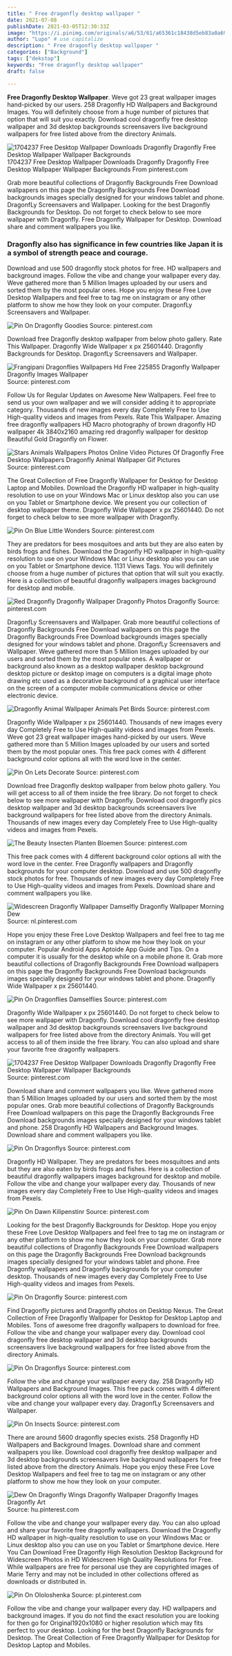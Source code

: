 ```yaml
---
title: " Free dragonfly desktop wallpaper "
date: 2021-07-08
publishDate: 2021-03-05T12:30:33Z
image: "https://i.pinimg.com/originals/a6/53/61/a65361c18438d5eb83a0a6964143b50f.jpg"
author: "Lupo" # use capitalize
description: " Free dragonfly desktop wallpaper "
categories: ["Background"]
tags: ["dekstop"]
keywords: "Free dragonfly desktop wallpaper"
draft: false

---
```



**Free Dragonfly Desktop Wallpaper**. Weve got 23 great wallpaper images hand-picked by our users. 258 Dragonfly HD Wallpapers and Background Images. You will definitely choose from a huge number of pictures that option that will suit you exactly. Download cool dragonfly free desktop wallpaper and 3d desktop backgrounds screensavers live background wallpapers for free listed above from the directory Animals.

![1704237 Free Desktop Wallpaper Downloads Dragonfly Dragonfly Free Desktop Wallpaper Wallpaper Backgrounds](https://i.pinimg.com/originals/87/d8/c6/87d8c6b821d2969d6cfdc621150fb7ee.jpg "1704237 Free Desktop Wallpaper Downloads Dragonfly Dragonfly Free Desktop Wallpaper Wallpaper Backgrounds")
1704237 Free Desktop Wallpaper Downloads Dragonfly Dragonfly Free Desktop Wallpaper Wallpaper Backgrounds From pinterest.com


Grab more beautiful collections of Dragonfly Backgrounds Free Download wallpapers on this page the Dragonfly Backgrounds Free Download backgrounds images specially designed for your windows tablet and phone. DragonfLy Screensavers and Wallpaper. Looking for the best Dragonfly Backgrounds for Desktop. Do not forget to check below to see more wallpaper with Dragonfly. Free Dragonfly Wallpaper for Desktop. Download share and comment wallpapers you like.

### Dragonfly also has significance in few countries like Japan it is a symbol of strength peace and courage.

Download and use 500 dragonfly stock photos for free. HD wallpapers and background images. Follow the vibe and change your wallpaper every day. Weve gathered more than 5 Million Images uploaded by our users and sorted them by the most popular ones. Hope you enjoy these Free Love Desktop Wallpapers and feel free to tag me on instagram or any other platform to show me how they look on your computer. DragonfLy Screensavers and Wallpaper.


![Pin On Dragonfly Goodies](https://i.pinimg.com/originals/af/e9/c7/afe9c7cef7d682b9efe9377291956546.jpg "Pin On Dragonfly Goodies")
Source: pinterest.com

Download free Dragonfly desktop wallpaper from below photo gallery. Rate This Wallpaper. Dragonfly Wide Wallpaper x px 25601440. Dragonfly Backgrounds for Desktop. DragonfLy Screensavers and Wallpaper.

![Frangipani Dragonflies Wallpapers Hd Free 225855 Dragonfly Wallpaper Dragonfly Images Wallpaper](https://i.pinimg.com/originals/95/4f/67/954f67ce4ae9c9e9ba770afa03ee5cad.jpg "Frangipani Dragonflies Wallpapers Hd Free 225855 Dragonfly Wallpaper Dragonfly Images Wallpaper")
Source: pinterest.com

Follow Us for Regular Updates on Awesome New Wallpapers. Feel free to send us your own wallpaper and we will consider adding it to appropriate category. Thousands of new images every day Completely Free to Use High-quality videos and images from Pexels. Rate This Wallpaper. Amazing free dragonfly wallpapers HD Macro photography of brown dragonfly HD wallpaper 4k 3840x2160 amazing red dragonfly wallpaper for desktop Beautiful Gold Dragonfly on Flower.

![Stars Animals Wallpapers Photos Online Video Pictures Of Dragonfly Free Desktop Wallpapers Dragonfly Animal Wallpaper Gif Pictures](https://i.pinimg.com/originals/a1/a4/46/a1a4466c2fd2e7e62e3afe3dcd80c79a.jpg "Stars Animals Wallpapers Photos Online Video Pictures Of Dragonfly Free Desktop Wallpapers Dragonfly Animal Wallpaper Gif Pictures")
Source: pinterest.com

The Great Collection of Free Dragonfly Wallpaper for Desktop for Desktop Laptop and Mobiles. Download the Dragonfly HD wallpaper in high-quality resolution to use on your Windows Mac or Linux desktop also you can use on you Tablet or Smartphone device. We present you our collection of desktop wallpaper theme. Dragonfly Wide Wallpaper x px 25601440. Do not forget to check below to see more wallpaper with Dragonfly.

![Pin On Blue Little Wonders](https://i.pinimg.com/originals/a5/f3/19/a5f31917018cb0038195406d97194fb3.jpg "Pin On Blue Little Wonders")
Source: pinterest.com

They are predators for bees mosquitoes and ants but they are also eaten by birds frogs and fishes. Download the Dragonfly HD wallpaper in high-quality resolution to use on your Windows Mac or Linux desktop also you can use on you Tablet or Smartphone device. 1131 Views Tags. You will definitely choose from a huge number of pictures that option that will suit you exactly. Here is a collection of beautiful dragonfly wallpapers images background for desktop and mobile.

![Red Dragonfly Dragonfly Wallpaper Dragonfly Photos Dragonfly](https://i.pinimg.com/originals/f2/e9/52/f2e9525d0cbe1ae2e717a8f342ae8c8a.jpg "Red Dragonfly Dragonfly Wallpaper Dragonfly Photos Dragonfly")
Source: pinterest.com

DragonfLy Screensavers and Wallpaper. Grab more beautiful collections of Dragonfly Backgrounds Free Download wallpapers on this page the Dragonfly Backgrounds Free Download backgrounds images specially designed for your windows tablet and phone. DragonfLy Screensavers and Wallpaper. Weve gathered more than 5 Million Images uploaded by our users and sorted them by the most popular ones. A wallpaper or background also known as a desktop wallpaper desktop background desktop picture or desktop image on computers is a digital image photo drawing etc used as a decorative background of a graphical user interface on the screen of a computer mobile communications device or other electronic device.

![Dragonfly Animal Wallpaper Animals Pet Birds](https://i.pinimg.com/originals/83/ca/42/83ca42ad9749e5a46f40c838e37e3493.jpg "Dragonfly Animal Wallpaper Animals Pet Birds")
Source: pinterest.com

Dragonfly Wide Wallpaper x px 25601440. Thousands of new images every day Completely Free to Use High-quality videos and images from Pexels. Weve got 23 great wallpaper images hand-picked by our users. Weve gathered more than 5 Million Images uploaded by our users and sorted them by the most popular ones. This free pack comes with 4 different background color options all with the word love in the center.

![Pin On Lets Decorate](https://i.pinimg.com/originals/e1/28/7d/e1287d06afe55cfdedd69090d7d6f553.jpg "Pin On Lets Decorate")
Source: pinterest.com

Download free Dragonfly desktop wallpaper from below photo gallery. You will get access to all of them inside the free library. Do not forget to check below to see more wallpaper with Dragonfly. Download cool dragonfly pics desktop wallpaper and 3d desktop backgrounds screensavers live background wallpapers for free listed above from the directory Animals. Thousands of new images every day Completely Free to Use High-quality videos and images from Pexels.

![The Beauty Insecten Planten Bloemen](https://i.pinimg.com/originals/b5/5b/17/b55b173d8e1f6b3d0001cc4cf027924b.jpg "The Beauty Insecten Planten Bloemen")
Source: pinterest.com

This free pack comes with 4 different background color options all with the word love in the center. Free Dragonfly wallpapers and Dragonfly backgrounds for your computer desktop. Download and use 500 dragonfly stock photos for free. Thousands of new images every day Completely Free to Use High-quality videos and images from Pexels. Download share and comment wallpapers you like.

![Widescreen Dragonfly Wallpaper Damselfly Dragonfly Wallpaper Morning Dew](https://i.pinimg.com/originals/5f/68/d4/5f68d42d70b4070d27d87d24377257ac.jpg "Widescreen Dragonfly Wallpaper Damselfly Dragonfly Wallpaper Morning Dew")
Source: nl.pinterest.com

Hope you enjoy these Free Love Desktop Wallpapers and feel free to tag me on instagram or any other platform to show me how they look on your computer. Popular Android Apps Aptoide App Guide and Tips. On a computer it is usually for the desktop while on a mobile phone it. Grab more beautiful collections of Dragonfly Backgrounds Free Download wallpapers on this page the Dragonfly Backgrounds Free Download backgrounds images specially designed for your windows tablet and phone. Dragonfly Wide Wallpaper x px 25601440.

![Pin On Dragonflies Damselflies](https://i.pinimg.com/originals/af/15/e3/af15e3d4900a9e57115ac85b706ec423.jpg "Pin On Dragonflies Damselflies")
Source: pinterest.com

Dragonfly Wide Wallpaper x px 25601440. Do not forget to check below to see more wallpaper with Dragonfly. Download cool dragonfly free desktop wallpaper and 3d desktop backgrounds screensavers live background wallpapers for free listed above from the directory Animals. You will get access to all of them inside the free library. You can also upload and share your favorite free dragonfly wallpapers.

![1704237 Free Desktop Wallpaper Downloads Dragonfly Dragonfly Free Desktop Wallpaper Wallpaper Backgrounds](https://i.pinimg.com/originals/87/d8/c6/87d8c6b821d2969d6cfdc621150fb7ee.jpg "1704237 Free Desktop Wallpaper Downloads Dragonfly Dragonfly Free Desktop Wallpaper Wallpaper Backgrounds")
Source: pinterest.com

Download share and comment wallpapers you like. Weve gathered more than 5 Million Images uploaded by our users and sorted them by the most popular ones. Grab more beautiful collections of Dragonfly Backgrounds Free Download wallpapers on this page the Dragonfly Backgrounds Free Download backgrounds images specially designed for your windows tablet and phone. 258 Dragonfly HD Wallpapers and Background Images. Download share and comment wallpapers you like.

![Pin On Dragonflys](https://i.pinimg.com/originals/2d/fc/65/2dfc6599e53cd659d8a2f3fbb2ea7d9d.jpg "Pin On Dragonflys")
Source: pinterest.com

Dragonfly HD Wallpaper. They are predators for bees mosquitoes and ants but they are also eaten by birds frogs and fishes. Here is a collection of beautiful dragonfly wallpapers images background for desktop and mobile. Follow the vibe and change your wallpaper every day. Thousands of new images every day Completely Free to Use High-quality videos and images from Pexels.

![Pin On Dawn Kilipenstinr](https://i.pinimg.com/originals/66/cf/ad/66cfad3344e8f40e16e22f950bc7f7f3.jpg "Pin On Dawn Kilipenstinr")
Source: pinterest.com

Looking for the best Dragonfly Backgrounds for Desktop. Hope you enjoy these Free Love Desktop Wallpapers and feel free to tag me on instagram or any other platform to show me how they look on your computer. Grab more beautiful collections of Dragonfly Backgrounds Free Download wallpapers on this page the Dragonfly Backgrounds Free Download backgrounds images specially designed for your windows tablet and phone. Free Dragonfly wallpapers and Dragonfly backgrounds for your computer desktop. Thousands of new images every day Completely Free to Use High-quality videos and images from Pexels.

![Pin On Dragonfly](https://i.pinimg.com/originals/29/4b/fb/294bfb55a74bea153680a313ce7d97a5.jpg "Pin On Dragonfly")
Source: pinterest.com

Find Dragonfly pictures and Dragonfly photos on Desktop Nexus. The Great Collection of Free Dragonfly Wallpaper for Desktop for Desktop Laptop and Mobiles. Tons of awesome free dragonfly wallpapers to download for free. Follow the vibe and change your wallpaper every day. Download cool dragonfly free desktop wallpaper and 3d desktop backgrounds screensavers live background wallpapers for free listed above from the directory Animals.

![Pin On Dragonflys](https://i.pinimg.com/originals/4a/5a/d8/4a5ad89e2e09d9c62feb2c63ab1fd6a9.jpg "Pin On Dragonflys")
Source: pinterest.com

Follow the vibe and change your wallpaper every day. 258 Dragonfly HD Wallpapers and Background Images. This free pack comes with 4 different background color options all with the word love in the center. Follow the vibe and change your wallpaper every day. DragonfLy Screensavers and Wallpaper.

![Pin On Insects](https://i.pinimg.com/originals/e4/2c/b1/e42cb1280203a1289a95c0fdc8de452b.jpg "Pin On Insects")
Source: pinterest.com

There are around 5600 dragonfly species exists. 258 Dragonfly HD Wallpapers and Background Images. Download share and comment wallpapers you like. Download cool dragonfly free desktop wallpaper and 3d desktop backgrounds screensavers live background wallpapers for free listed above from the directory Animals. Hope you enjoy these Free Love Desktop Wallpapers and feel free to tag me on instagram or any other platform to show me how they look on your computer.

![Dew On Dragonfly Wings Dragonfly Wallpaper Dragonfly Images Dragonfly Art](https://i.pinimg.com/originals/61/87/03/6187038ac42c1f6130c8eee18e1f2170.jpg "Dew On Dragonfly Wings Dragonfly Wallpaper Dragonfly Images Dragonfly Art")
Source: hu.pinterest.com

Follow the vibe and change your wallpaper every day. You can also upload and share your favorite free dragonfly wallpapers. Download the Dragonfly HD wallpaper in high-quality resolution to use on your Windows Mac or Linux desktop also you can use on you Tablet or Smartphone device. Here You Can Download Free Dragonfly High Resolution Desktop Background for Widescreen Photos in HD Widescreen High Quality Resolutions for Free. While wallpapers are free for personal use they are copyrighted images of Marie Terry and may not be included in other collections offered as downloads or distributed in.

![Pin On Ololoshenka](https://i.pinimg.com/originals/a6/53/61/a65361c18438d5eb83a0a6964143b50f.jpg "Pin On Ololoshenka")
Source: pl.pinterest.com

Follow the vibe and change your wallpaper every day. HD wallpapers and background images. If you do not find the exact resolution you are looking for then go for Original1920x1080 or higher resolution which may fits perfect to your desktop. Looking for the best Dragonfly Backgrounds for Desktop. The Great Collection of Free Dragonfly Wallpaper for Desktop for Desktop Laptop and Mobiles.

